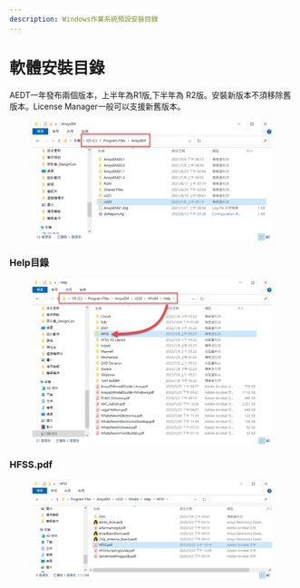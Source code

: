 ```yaml
---
description: Windows作業系統預設安裝目錄
---
```


# 軟體安裝目錄

AEDT一年發布兩個版本，上半年為R1版,下半年為 R2版。安裝新版本不須移除舊版本。License Manager一般可以支援新舊版本。

<figure><img src="../.gitbook/assets/image (3) (1).png" alt=""><figcaption></figcaption></figure>

### Help目錄

<figure><img src="../.gitbook/assets/image (6) (1).png" alt=""><figcaption></figcaption></figure>

### HFSS.pdf

<figure><img src="../.gitbook/assets/image (7) (1).png" alt=""><figcaption></figcaption></figure>



###
